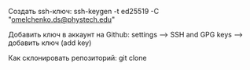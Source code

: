 Создать ssh-ключ: ssh-keygen -t ed25519 -C "omelchenko.ds@phystech.edu"

Добавить ключ в аккаунт на Github: settings --> SSH and GPG keys --> добавить ключ (add key)

Как склонировать репозиторий: git clone <url>